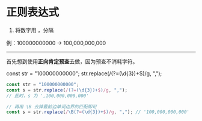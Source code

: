 # 正则表达式

1. 将数字用 ，分隔

例：100000000000 -> 100,000,000,000

---

首先想到使用**正向肯定预查**去做，因为预查不消耗字符。

const str = "100000000000";
str.replace(/(?=(\d{3})+$)/g, ",");

```js
const str = "100000000000";
const s = str.replace(/(?=(\d{3})+$)/g, ",");
// 此时，s 为 ',100,000,000,000'

// 再用 \B 去掉最前边单词边界的匹配即可
const s = str.replace(/\B(?=(\d{3})+$)/g, ","); // '100,000,000,000'
```
